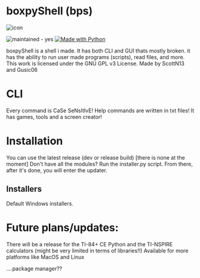 # boxpyShell (bps)

![icon](https://user-images.githubusercontent.com/87974560/181935433-bb9da056-c1f6-4beb-b676-5708c821be67.png)


![maintained - yes](https://img.shields.io/badge/maintained-yes-blue) [![Made with Python](https://img.shields.io/badge/Python->=3.6-blue?logo=python&logoColor=white)](https://python.org "Go to Python homepage") 

boxpyShell is a shell i made.
It has both CLI and GUI thats mostly broken.
it has the ability to run user made programs (scripts), read files, and more.
This work is licensed under the GNU GPL v3 License. Made by ScottN13 and Gusic06

# CLI
Every command is CaSe SeNsItIvE!
Help commands are written in txt files! It has games, tools and a screen creator!

# Installation
You can use the latest release (dev or release build) [there is none at the moment]
Don't have all the modules? Run the installer.py script. From there, after it's done, you will enter the updater.

## Installers
Default Windows installers.

# Future plans/updates:
There will be a release for the TI-84+ CE Python and the TI-NSPIRE calculators (might be very limited in terms of libraries!!)
Available for more platforms like MacOS and Linux

....package manager??

